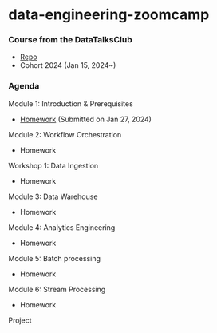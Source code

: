 # data-engineering-zoomcamp

### Course from the DataTalksClub
- [Repo](https://github.com/DataTalksClub/data-engineering-zoomcamp)
- Cohort 2024 (Jan 15, 2024~)


### Agenda
Module 1: Introduction & Prerequisites
- [Homework](week_1_basics_n_setup/homework.md) (Submitted on Jan 27, 2024)

Module 2: Workflow Orchestration
- Homework

Workshop 1: Data Ingestion
- Homework

Module 3: Data Warehouse
- Homework

Module 4: Analytics Engineering
- Homework

Module 5: Batch processing
- Homework

Module 6: Stream Processing
- Homework

Project
